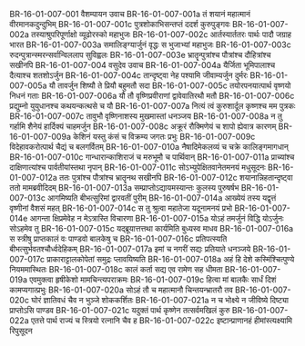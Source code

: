 BR-16-01-007-001	वैशम्पायन उवाच
BR-16-01-007-001a	तं शयानं महात्मानं वीरमानकदुन्दुभिम्
BR-16-01-007-001c	पुत्रशोकाभिसन्तप्तं ददर्श कुरुपुङ्गवः
BR-16-01-007-002a	तस्याश्रुपरिपूर्णाक्षो व्यूढोरस्को महाभुजः
BR-16-01-007-002c	आर्तस्यार्ततरः पार्थः पादौ जग्राह भारत
BR-16-01-007-003a	समालिङ्ग्यार्जुनं वृद्धः स भुजाभ्यां महाभुजः
BR-16-01-007-003c	रुदन्पुत्रान्स्मरन्सर्वान्विललाप सुविह्वलः
BR-16-01-007-003e	भ्रातॄन्पुत्रांश्च पौत्रांश्च दौहित्रांश्च सखीनपि
BR-16-01-007-004	वसुदेव उवाच
BR-16-01-007-004a	यैर्जिता भूमिपालाश्च दैत्याश्च शतशोऽर्जुन
BR-16-01-007-004c	तान्दृष्ट्वा नेह पश्यामि जीवाम्यर्जुन दुर्मरः
BR-16-01-007-005a	यौ तावर्जुन शिष्यौ ते प्रियौ बहुमतौ सदा
BR-16-01-007-005c	तयोरपनयात्पार्थ वृष्णयो निधनं गताः
BR-16-01-007-006a	यौ तौ वृष्णिप्रवीराणां द्वावेवातिरथौ मतौ
BR-16-01-007-006c	प्रद्युम्नो युयुधानश्च कथयन्कत्थसे च यौ
BR-16-01-007-007a	नित्यं त्वं कुरुशार्दूल कृष्णश्च मम पुत्रकः
BR-16-01-007-007c	तावुभौ वृष्णिनाशस्य मुखमास्तां धनञ्जय
BR-16-01-007-008a	न तु गर्हामि शैनेयं हार्दिक्यं चाहमर्जुन
BR-16-01-007-008c	अक्रूरं रौक्मिणेयं च शापो ह्येवात्र कारणम्
BR-16-01-007-009a	केशिनं यस्तु कंसं च विक्रम्य जगतः प्रभुः
BR-16-01-007-009c	विदेहावकरोत्पार्थ चैद्यं च बलगर्वितम्
BR-16-01-007-010a	नैषादिमेकलव्यं च चक्रे कालिङ्गमागधान्
BR-16-01-007-010c	गान्धारान्काशिराजं च मरुभूमौ च पार्थिवान्
BR-16-01-007-011a	प्राच्यांश्च दाक्षिणात्यांश्च पार्वतीयांस्तथा नृपान्
BR-16-01-007-011c	सोऽभ्युपेक्षितवानेतमनयं मधुसूदनः
BR-16-01-007-012a	ततः पुत्रांश्च पौत्रांश्च भ्रातॄनथ सखीनपि
BR-16-01-007-012c	शयानान्निहतान्दृष्ट्वा ततो मामब्रवीदिदम्
BR-16-01-007-013a	सम्प्राप्तोऽद्यायमस्यान्तः कुलस्य पुरुषर्षभ
BR-16-01-007-013c	आगमिष्यति बीभत्सुरिमां द्वारवतीं पुरीम्
BR-16-01-007-014a	आख्येयं तस्य यद्वृत्तं वृष्णीनां वैशसं महत्
BR-16-01-007-014c	स तु श्रुत्वा महातेजा यदूनामनयं प्रभो
BR-16-01-007-014e	आगन्ता क्षिप्रमेवेह न मेऽत्रास्ति विचारणा
BR-16-01-007-015a	योऽहं तमर्जुनं विद्धि योऽर्जुनः सोऽहमेव तु
BR-16-01-007-015c	यद्ब्रूयात्तत्तथा कार्यमिति बुध्यस्व माधव
BR-16-01-007-016a	स स्त्रीषु प्राप्तकालं वः पाण्डवो बालकेषु च
BR-16-01-007-016c	प्रतिपत्स्यति बीभत्सुर्भवतश्चौर्ध्वदेहिकम्
BR-16-01-007-017a	इमां च नगरीं सद्यः प्रतियाते धनञ्जये
BR-16-01-007-017c	प्राकाराट्टालकोपेतां समुद्रः प्लावयिष्यति
BR-16-01-007-018a	अहं हि देशे कस्मिंश्चित्पुण्ये नियममास्थितः
BR-16-01-007-018c	कालं कर्ता सद्य एव रामेण सह धीमता
BR-16-01-007-019a	एवमुक्त्वा हृषीकेशो मामचिन्त्यपराक्रमः
BR-16-01-007-019c	हित्वा मां बालकैः सार्धं दिशं कामप्यगात्प्रभुः
BR-16-01-007-020a	सोऽहं तौ च महात्मानौ चिन्तयन्भ्रातरौ तव
BR-16-01-007-020c	घोरं ज्ञातिवधं चैव न भुञ्जे शोककर्शितः
BR-16-01-007-021a	न च भोक्ष्ये न जीविष्ये दिष्ट्या प्राप्तोऽसि पाण्डव
BR-16-01-007-021c	यदुक्तं पार्थ कृष्णेन तत्सर्वमखिलं कुरु
BR-16-01-007-022a	एतत्ते पार्थ राज्यं च स्त्रियो रत्नानि चैव ह
BR-16-01-007-022c	इष्टान्प्राणानहं हीमांस्त्यक्ष्यामि रिपुसूदन
